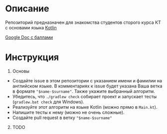 # Описание

Репозиторий предназначен для знакомства студентов сторого курса КТ с основами языка [Kotlin](kotlinlang.org)

[Google Doc c баллами](https://docs.google.com/spreadsheets/d/1rpBErIUVnsn0_QTr-PFzxGzP3exrx2vTqB1tMRyDSB8/edit?usp=sharing)

# Инструкция

1. Основы
  * Создайте issue в этом репозитории с указанием имени и фамилии на английском языке.
    В комментариях к issue будет указана Ваша ветка в формате `"$name-$surname"`.
    Также укажите выбранный алгоритм.
  * Убедитесь, что `./gradlew check` собирает проект и запускает тесты (`gradlew.bat check` для Windows).
  * Реализуйте этот алгоритм на языке Kotlin (можно прямо в `Main.kt`).
  * Напишите тесты к нему (можно не очень сложные).
  * Создайте pull request в ветку `"$name-$surname"`
2. TODO


